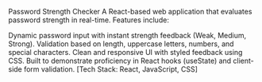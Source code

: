 Password Strength Checker
A React-based web application that evaluates password strength in real-time. Features include:

Dynamic password input with instant strength feedback (Weak, Medium, Strong).
Validation based on length, uppercase letters, numbers, and special characters.
Clean and responsive UI with styled feedback using CSS.
Built to demonstrate proficiency in React hooks (useState) and client-side form validation.
[Tech Stack: React, JavaScript, CSS]
